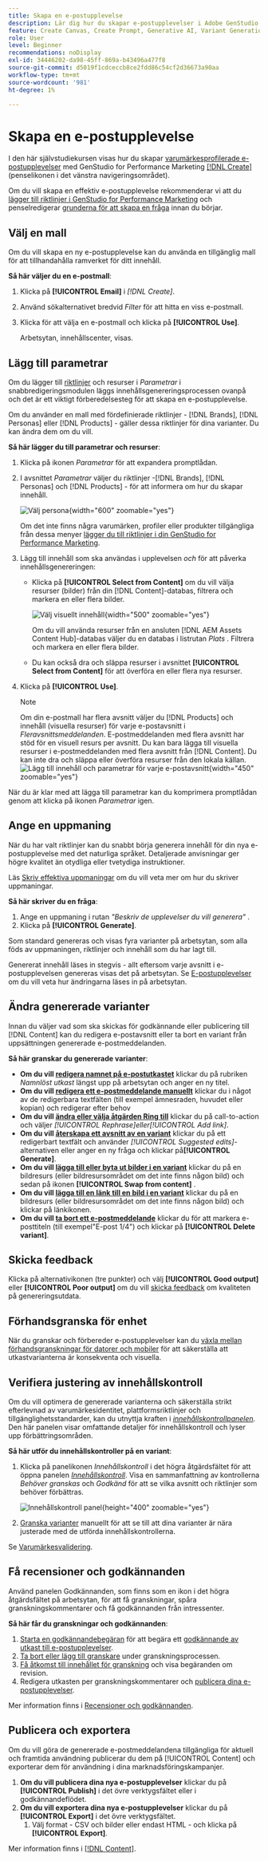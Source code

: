 ```yaml
---
title: Skapa en e-postupplevelse
description: Lär dig hur du skapar e-postupplevelser i Adobe GenStudio för Performance Marketing.
feature: Create Canvas, Create Prompt, Generative AI, Variant Generation, Content Generation
role: User
level: Beginner
recommendations: noDisplay
exl-id: 34446202-da98-45ff-869a-b43496a477f8
source-git-commit: d5019f1cdceccb8ce2fdd86c54cf2d36673a90aa
workflow-type: tm+mt
source-wordcount: '981'
ht-degree: 1%

---
```


# Skapa en e-postupplevelse

I den här självstudiekursen visas hur du skapar [varumärkesprofilerade e-postupplevelser](/help/user-guide/create/email-experiences.md) med GenStudio for Performance Marketing [[!DNL Create]](/help/user-guide/create/overview.md) (penselikonen i det vänstra navigeringsområdet).

Om du vill skapa en effektiv e-postupplevelse rekommenderar vi att du [lägger till riktlinjer i GenStudio for Performance Marketing](/help/user-guide/guidelines/add-guidelines.md) och penselredigerar [grunderna för att skapa en fråga](/help/user-guide/effective-prompts.md) innan du börjar.

## Välj en mall

Om du vill skapa en ny e-postupplevelse kan du använda en tillgänglig mall för att tillhandahålla ramverket för ditt innehåll.

**Så här väljer du en e-postmall**:

1. Klicka på **[!UICONTROL Email]** i _[!DNL Create]_.
1. Använd sökalternativet bredvid _Filter_ för att hitta en viss e-postmall.
1. Klicka för att välja en e-postmall och klicka på **[!UICONTROL Use]**.

   Arbetsytan, innehållscenter, visas.

## Lägg till parametrar

Om du lägger till [riktlinjer](/help/user-guide/guidelines/overview.md) och resurser i _Parametrar_ i snabbredigeringsmodulen läggs innehållsgenereringsprocessen ovanpå och det är ett viktigt förberedelsesteg för att skapa en e-postupplevelse.

Om du använder en mall med fördefinierade riktlinjer - [!DNL Brands], [!DNL Personas] eller [!DNL Products] - gäller dessa riktlinjer för dina varianter. Du kan ändra dem om du vill.

**Så här lägger du till parametrar och resurser**:

1. Klicka på ikonen _Parametrar_ för att expandera promptlådan.
1. I avsnittet _Parametrar_ väljer du riktlinjer -[!DNL Brands], [!DNL Personas] och [!DNL Products] - för att informera om hur du skapar innehåll.

   ![Välj persona](/help/assets/persona-select.png){width="600" zoomable="yes"}

   Om det inte finns några varumärken, profiler eller produkter tillgängliga från dessa menyer [lägger du till riktlinjer i din GenStudio for Performance Marketing](/help/user-guide/guidelines/add-guidelines.md).

1. Lägg till innehåll som ska användas i upplevelsen *och* för att påverka innehållsgenereringen:
   * Klicka på **[!UICONTROL Select from Content]** om du vill välja resurser (bilder) från din [!DNL Content]-databas, filtrera och markera en eller flera bilder.

     ![Välj visuellt innehåll](/help/assets/content-select-email.png){width="500" zoomable="yes"}

     Om du vill använda resurser från en ansluten [!DNL AEM Assets Content Hub]-databas väljer du en databas i listrutan _Plats_ . Filtrera och markera en eller flera bilder.

   * Du kan också dra och släppa resurser i avsnittet **[!UICONTROL Select from Content]** för att överföra en eller flera nya resurser.
1. Klicka på **[!UICONTROL Use]**.

   >[!NOTE]
   >Om din e-postmall har flera avsnitt väljer du [!DNL Products] och innehåll (visuella resurser) för varje e-postavsnitt i _Fleravsnittsmeddelanden_. E-postmeddelanden med flera avsnitt har stöd för en visuell resurs per avsnitt. Du kan bara lägga till visuella resurser i e-postmeddelanden med flera avsnitt från [!DNL Content]. Du kan inte dra och släppa eller överföra resurser från den lokala källan.
   >![Lägg till innehåll och parametrar för varje e-postavsnitt](/help/assets/parameters-multisection-email.png){width="450" zoomable="yes"}

När du är klar med att lägga till parametrar kan du komprimera promptlådan genom att klicka på ikonen _Parametrar_ igen.

## Ange en uppmaning

När du har valt riktlinjer kan du snabbt börja generera innehåll för din nya e-postupplevelse med det naturliga språket. Detaljerade anvisningar ger högre kvalitet än otydliga eller tvetydiga instruktioner.

Läs [Skriv effektiva uppmaningar](/help/user-guide/effective-prompts.md) om du vill veta mer om hur du skriver uppmaningar.

**Så här skriver du en fråga**:

1. Ange en uppmaning i rutan _&quot;Beskriv de upplevelser du vill generera&quot;_ .
1. Klicka på **[!UICONTROL Generate]**.

Som standard genereras och visas fyra varianter på arbetsytan, som alla föds av uppmaningen, riktlinjer och innehåll som du har lagt till.

Genererat innehåll läses in stegvis - allt eftersom varje avsnitt i e-postupplevelsen genereras visas det på arbetsytan. Se [E-postupplevelser](/help/user-guide/create/meta-experiences.md#progressive-loading) om du vill veta hur ändringarna läses in på arbetsytan.

## Ändra genererade varianter

Innan du väljer vad som ska skickas för godkännande eller publicering till [!DNL Content] kan du redigera e-postavsnitt eller ta bort en variant från uppsättningen genererade e-postmeddelanden.

**Så här granskar du genererade varianter**:

* **Om du vill [redigera namnet på e-postutkastet](/help/user-guide/create/manage-variants.md#change-draft-name)** klickar du på rubriken _Namnlöst utkast_ längst upp på arbetsytan och anger en ny titel.
* **Om du vill [redigera ett e-postmeddelande manuellt](/help/user-guide/create/manage-variants.md#manually-edit-text)** klickar du i något av de redigerbara textfälten (till exempel ämnesraden, huvudet eller kopian) och redigerar efter behov
* **Om du vill [ändra eller välja åtgärden Ring till](/help/user-guide/create/manage-variants.md#revise-call-to-action)** klickar du på call-to-action och väljer _[!UICONTROL Rephrase]_eller_[!UICONTROL Add link]_.
* **Om du vill [återskapa ett avsnitt av en variant](/help/user-guide/create/manage-variants.md#re-generate-sections)** klickar du på ett redigerbart textfält och använder _[!UICONTROL Suggested edits]_-alternativen eller anger en ny fråga och klickar på&#x200B;**[!UICONTROL Generate]**.
* **Om du vill [lägga till eller byta ut bilder i en variant](/help/user-guide/create/manage-variants.md#swap-image)** klickar du på en bildresurs (eller bildresursområdet om det inte finns någon bild) och sedan på ikonen **[!UICONTROL Swap from content]** .
* **Om du vill [lägga till en länk till en bild i en variant](/help/user-guide/create/manage-variants.md#add-image-link)** klickar du på en bildresurs (eller bildresursområdet om det inte finns någon bild) och klickar på länkikonen.
* **Om du vill [ta bort ett e-postmeddelande](/help/user-guide/create/manage-variants.md#delete-variant)** klickar du för att markera e-posttiteln (till exempel&quot;E-post 1/4&quot;) och klickar på **[!UICONTROL Delete variant]**.

## Skicka feedback

Klicka på alternativikonen (tre punkter) och välj **[!UICONTROL Good output]** eller **[!UICONTROL Poor output]** om du vill [skicka feedback](/help/user-guide/create/manage-variants.md#generation-feedback) om kvaliteten på genereringsutdata.

## Förhandsgranska för enhet

När du granskar och förbereder e-postupplevelser kan du [växla mellan förhandsgranskningar för datorer och mobiler](/help/user-guide/create/manage-variants.md#preview-for-device) för att säkerställa att utkastvarianterna är konsekventa och visuella.

## Verifiera justering av innehållskontroll

Om du vill optimera de genererade varianterna och säkerställa strikt efterlevnad av varumärkesidentitet, plattformsriktlinjer och tillgänglighetsstandarder, kan du utnyttja kraften i [_innehållskontrollpanelen_](/help/user-guide/guidelines/brand-validation.md#content-check-panel). Den här panelen visar omfattande detaljer för innehållskontroll och lyser upp förbättringsområden.

**Så här utför du innehållskontroller på en variant**:

1. Klicka på panelikonen _Innehållskontroll_ i det högra åtgärdsfältet för att öppna panelen [_Innehållskontroll_](/help/user-guide/guidelines/brand-validation.md#content-check-panel). Visa en sammanfattning av kontrollerna *Behöver granskas* och *Godkänd* för att se vilka avsnitt och riktlinjer som behöver förbättras.

   ![_Innehållskontroll_ panel](/help/assets/content-check-panel.png){height="400" zoomable="yes"}

1. [Granska varianter](#revise-generated-variants) manuellt för att se till att dina varianter är nära justerade med de utförda innehållskontrollerna.

Se [Varumärkesvalidering](/help/user-guide/guidelines/brand-validation.md).

## Få recensioner och godkännanden

Använd panelen Godkännanden, som finns som en ikon i det högra åtgärdsfältet på arbetsytan, för att få granskningar, spåra granskningskommentarer och få godkännanden från intressenter.

**Så här får du granskningar och godkännanden**:

1. [Starta en godkännandebegäran](/help/user-guide/approvals/request-review.md) för att begära ett [godkännande av utkast till e-postupplevelser](/help/user-guide/approvals/approve-content.md).
1. [Ta bort eller lägg till granskare](/help/user-guide/approvals/review-and-edit.md#manage-approvals) under granskningsprocessen.
1. [Få åtkomst till innehållet för granskning](/help/user-guide/approvals/review-and-edit.md#access-content-for-review) och visa begäranden om revision.
1. Redigera utkasten per granskningskommentarer och [publicera dina e-postupplevelser](#publish-and-export-experience).

Mer information finns i [Recensioner och godkännanden](/help/user-guide/approvals/overview.md).

## Publicera och exportera

Om du vill göra de genererade e-postmeddelandena tillgängliga för aktuell och framtida användning publicerar du dem på [!UICONTROL Content] och exporterar dem för användning i dina marknadsföringskampanjer.

1. **Om du vill publicera dina nya e-postupplevelser** klickar du på **[!UICONTROL Publish]** i det övre verktygsfältet eller i godkännandeflödet.
1. **Om du vill exportera dina nya e-postupplevelser** klickar du på **[!UICONTROL Export]** i det övre verktygsfältet.
   1. Välj format - CSV och bilder eller endast HTML - och klicka på **[!UICONTROL Export]**.

Mer information finns i [[!DNL Content]](/help/user-guide/content/overview.md#search-and-find-approved-content).
